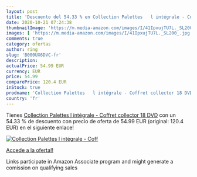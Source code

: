 ```yaml
---
layout: post
title: 'Descuento del 54.33 % en Collection Palettes   l intégrale - Coff'
date: 2020-10-21 07:24:38
thumbnailImage: 'https://m.media-amazon.com/images/I/41IpxujTU7L._SL200_.jpg'
images: [ 'https://m.media-amazon.com/images/I/41IpxujTU7L._SL200_.jpg' ]
comments: true
category: ofertas
author: ring
slug: 'B000UX6DVC-fr'
description:
actualPrice: 54.99 EUR
currency: EUR
price: 54.99
comparePrice: 120.4 EUR
inStock: true
prodname: 'Collection Palettes   l intégrale - Coffret collector 18 DVD'
country: 'fr'
---
```


Tienes [Collection Palettes   l intégrale - Coffret collector 18 DVD](https://www.amazon.fr/dp/B000UX6DVC/?tag=tolees0d-21) con un 54.33 % de descuento con precio de oferta de 54.99 EUR (original: 120.4 EUR) en el siguiente enlace!

[![Collection Palettes   l intégrale - Coff](https://m.media-amazon.com/images/I/41IpxujTU7L._SL200_.jpg)](https://www.amazon.fr/dp/B000UX6DVC/?tag=tolees0d-21)

[Accede a la oferta!!](https://www.amazon.fr/dp/B000UX6DVC/?tag=tolees0d-21)

Links participate in Amazon Associate program and might generate a comission on qualifying sales


